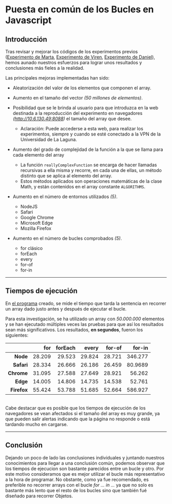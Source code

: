 # Puesta en común de los Bucles en Javascript

## Introducción

Tras revisar y mejorar los códigos de los experimentos previos ([Experimento de Marta](https://github.com/itsmartagonzalez/Bucles-en-Javascript), [Experimento de Viren](https://github.com/alu0101230948/for-loops-analysis-js), [Experimento de Daniel](https://github.com/alu0101238944/forLoopTest)), hemos aunado nuestros esfuerzos para lograr unos resultados y conclusiones más fieles a la realidad.

Las principales mejoras implementadas han sido:

* Aleatorización del valor de los elementos que componen el array.

* Aumento en el tamaño del vector *(50 millones de elementos)*.

* Posibilidad que se le brinda al usuario para que introduzca en la web destinada a la reproducción del experimento en navegadores *(<http://10.6.130.49:8088>)* el tamaño del array que desee.
  - Aclaración: Puede accederse a esta web, para realizar los experimentos, siempre y cuando se esté conectado a la VPN de la Universidad de La Laguna.

* Aumento del grado de complejidad de la función a la que se llama para cada elemento del array
  - La función `reallyComplexFunction` se encarga de hacer llamadas recursivas a ella misma y recorre, en cada una de ellas, un método distinto que se aplica al elemento del array.
  - Estos métodos aplicados son operaciones matemáticas de la clase Math, y están contenidos en el array constante `ALGORITHMS`.

* Aumento en el número de entornos utilizados *(5)*.
  - NodeJS
  - Safari
  - Google Chrome
  - Microsoft Edge
  - Mozilla Firefox

* Aumento en el número de bucles comprobados *(5)*.
  - for clásico
  - forEach
  - every
  - for-of
  - for-in

___
## Tiempos de ejecución
En [el programa](src/for-loops-analysis.js) creado, se mide el tiempo que tarda la sentencia en recorrer un array dado justo antes y después de ejecutar el bucle.

Para esta investigación, se ha utilizado un array con *50.000.000* elementos y se han ejecutado múltiples veces las pruebas para que así los resultados sean más significativos. Los resultados, **en segundos**, fueron los siguientes:

|             |   for   |   forEach   |   every   |   for-of   |   for-in   |
|------------:|--------:|------------:|----------:|-----------:|-----------:|
|    **Node** |  28.209 |      29.523 |    29.824 |     28.721 |    346.277 |
|  **Safari** |  28.334 |      26.666 |    26.186 |     26.459 |    80.9689 |
|  **Chrome** |  31.095 |      27.588 |    27.649 |     28.921 |     56.262 |
|    **Edge** |  14.005 |      14.806 |    14.735 |     14.538 |     52.761 |
| **Firefox** |  55.424 |      53.788 |    51.685 |     52.664 |    586.927 |

<br/>
Cabe destacar que es posible que los tiempos de ejecución de los navegadores se vean afectados si el tamaño del array es muy grande, ya que pueden salir alertas indicando que la página no responde o está tardando mucho en cargarse.

___
## Conclusión
Dejando un poco de lado las conclusiones individuales y juntando nuestros conocimientos para llegar a una conclusión común, podemos observar que los tiempos de ejecucion son bastante parecidos entre un bucle y otro. Por este motivo consideramos que es mejor utilizar el bucle más representativo a la hora de programar. No obstante, como ya fue recomendado, es preferible no recorrer arrays con el bucle *for ... in ...* ya que no solo es bastante más lento que el resto de los bucles sino que también fué diseñado para recorrer Objetos. 
